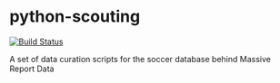 # python-scouting

[![Build Status](https://travis-ci.org/matt-bernhardt/python-scouting.svg)](https://travis-ci.org/matt-bernhardt/python-scouting)

A set of data curation scripts for the soccer database behind Massive Report Data 